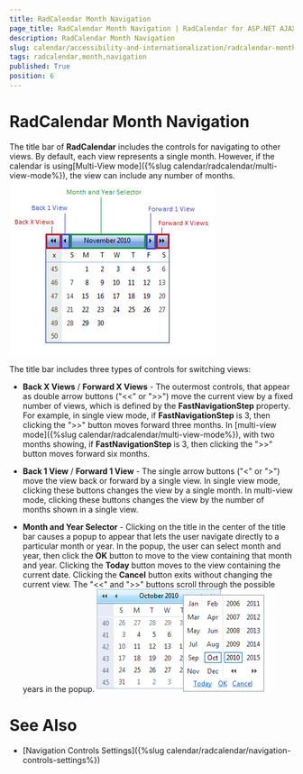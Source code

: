 ```yaml
---
title: RadCalendar Month Navigation
page_title: RadCalendar Month Navigation | RadCalendar for ASP.NET AJAX Documentation
description: RadCalendar Month Navigation
slug: calendar/accessibility-and-internationalization/radcalendar-month-navigation
tags: radcalendar,month,navigation
published: True
position: 6
---
```


# RadCalendar Month Navigation


The title bar of **RadCalendar** includes the controls for navigating to other views. By default, each view represents a single month. However, if the calendar is using[Multi-View mode]({%slug calendar/radcalendar/multi-view-mode%}), the view can include any number of months.
![Navigating RadCalendar](images/calendar_usability_navigating.png)

The title bar includes three types of controls for switching views:

* **Back X Views** / **Forward X Views** - The outermost controls, that appear as double arrow buttons ("<<" or ">>") move the current view by a fixed number of views, which is defined by the **FastNavigationStep** property. For example, in single view mode, if **FastNavigationStep** is 3, then clicking the ">>" button moves forward three months. In [multi-view mode]({%slug calendar/radcalendar/multi-view-mode%}), with two months showing, if **FastNavigationStep** is 3, then clicking the ">>" button moves forward six months.

* **Back 1 View** / **Forward 1 View** - The single arrow buttons ("<" or ">") move the view back or forward by a single view. In single view mode, clicking these buttons changes the view by a single month. In multi-view mode, clicking these buttons changes the view by the number of months shown in a single view.

* **Month and Year Selector** - Clicking on the title in the center of the title bar causes a popup to appear that lets the user navigate directly to a particular month or year. In the popup, the user can select month and year, then click the **OK** button to move to the view containing that month and year. Clicking the **Today** button moves to the view containing the current date. Clicking the **Cancel** button exits without changing the current view. The "<<" and ">>" buttons scroll through the possible years in the popup.
![Overview of RadCalendar structure](images/calendar_overviewstructure_002.png)

# See Also

 * [Navigation Controls Settings]({%slug calendar/radcalendar/navigation-controls-settings%})
